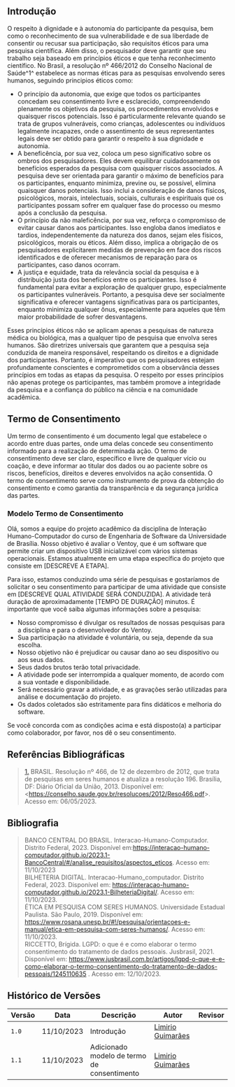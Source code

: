 ## Introdução
O respeito à dignidade e à autonomia do participante da pesquisa, bem como o reconhecimento de sua vulnerabilidade e de sua liberdade de consentir ou recusar sua participação, são requisitos éticos para uma pesquisa científica. Além disso, o pesquisador deve garantir que seu trabalho seja baseado em princípios éticos e que tenha reconhecimento científico. No Brasil, a resolução nº 466/2012 do Conselho Nacional de Saúde^1^ estabelece as normas éticas para as pesquisas envolvendo seres humanos, seguindo principios éticos como: <br>

- O princípio da autonomia, que exige que todos os participantes concedam seu consentimento livre e esclarecido, compreendendo plenamente os objetivos da pesquisa, os procedimentos envolvidos e quaisquer riscos potenciais. Isso é particularmente relevante quando se trata de grupos vulneráveis, como crianças, adolescentes ou indivíduos legalmente incapazes, onde o assentimento de seus representantes legais deve ser obtido para garantir o respeito à sua dignidade e autonomia.<br>
- A beneficência, por sua vez, coloca um peso significativo sobre os ombros dos pesquisadores. Eles devem equilibrar cuidadosamente os benefícios esperados da pesquisa com quaisquer riscos associados. A pesquisa deve ser orientada para garantir o máximo de benefícios para os participantes, enquanto minimiza, previne ou, se possível, elimina quaisquer danos potenciais. Isso inclui a consideração de danos físicos, psicológicos, morais, intelectuais, sociais, culturais e espirituais que os participantes possam sofrer em qualquer fase do processo ou mesmo após a conclusão da pesquisa.
- O princípio da não maleficência, por sua vez, reforça o compromisso de evitar causar danos aos participantes. Isso engloba danos imediatos e tardios, independentemente da natureza dos danos, sejam eles físicos, psicológicos, morais ou éticos. Além disso, implica a obrigação de os pesquisadores explicitarem medidas de prevenção em face dos riscos identificados e de oferecer mecanismos de reparação para os participantes, caso danos ocorram. <br>
- A justiça e equidade, trata da relevância social da pesquisa e à distribuição justa dos benefícios entre os participantes. Isso é fundamental para evitar a exploração de qualquer grupo, especialmente os participantes vulneráveis. Portanto, a pesquisa deve ser socialmente significativa e oferecer vantagens significativas para os participantes, enquanto minimiza qualquer ônus, especialmente para aqueles que têm maior probabilidade de sofrer desvantagens. <br>

Esses princípios éticos não se aplicam apenas a pesquisas de natureza médica ou biológica, mas a qualquer tipo de pesquisa que envolva seres humanos. São diretrizes universais que garantem que a pesquisa seja conduzida de maneira responsável, respeitando os direitos e a dignidade dos participantes. Portanto, é imperativo que os pesquisadores estejam profundamente conscientes e comprometidos com a observância desses princípios em todas as etapas da pesquisa. O respeito por esses princípios não apenas protege os participantes, mas também promove a integridade da pesquisa e a confiança do público na ciência e na comunidade acadêmica. <br>

## Termo de Consentimento

Um termo de consentimento é um documento legal que estabelece o acordo entre duas partes, onde uma delas concede seu consentimento informado para a realização de determinada ação.  O termo de consentimento deve ser claro, específico e livre de qualquer vício ou coação, e deve informar ao titular dos dados ou ao paciente sobre os riscos, benefícios, direitos e deveres envolvidos na ação consentida. O termo de consentimento serve como instrumento de prova da obtenção do consentimento e como garantia da transparência e da segurança jurídica das partes.  <br>

### Modelo Termo de Consentimento 
Olá, somos a equipe do projeto acadêmico da disciplina de Interação Humano-Computador do curso de Engenharia de Software da Universidade de Brasília. Nosso objetivo é avaliar o Ventoy, que é um software que permite criar um dispositivo USB inicializável com vários sistemas operacionais. Estamos atualmente em uma etapa específica do projeto que consiste em [DESCREVE A ETAPA].

Para isso, estamos conduzindo uma série de pesquisas e gostaríamos de solicitar o seu consentimento para participar de uma atividade que consiste em [DESCREVE QUAL ATIVIDADE SERÁ CONDUZIDA]. A atividade terá duração de aproximadamente [TEMPO DE DURAÇÃO] minutos. É importante que você saiba algumas informações sobre a pesquisa:

  - Nosso compromisso é divulgar os resultados de nossas pesquisas para a disciplina e para o desenvolvedor do Ventoy.
  - Sua participação na atividade é voluntária, ou seja, depende da sua escolha.
  - Nosso objetivo não é prejudicar ou causar dano ao seu dispositivo ou aos seus dados.
  - Seus dados brutos terão total privacidade.
  - A atividade pode ser interrompida a qualquer momento, de acordo com a sua vontade e disponibilidade.
  - Será necessário gravar a atividade, e as gravações serão utilizadas para análise e documentação do projeto.
  - Os dados coletados são estritamente para fins didáticos e melhoria do software.

  Se você concorda com as condições acima e está disposto(a) a participar como colaborador, por favor, nos dê o seu consentimento. 


## Referências Bibliográficas

> <a id="REF1" href="#anchor_1">1.</a> BRASIL. Resolução nº 466, de 12 de dezembro de 2012, que trata de pesquisas em seres humanos e atualiza a resolução 196. Brasília, DF: Diário Oficial da União, 2013. Disponível em: <<https://conselho.saude.gov.br/resolucoes/2012/Reso466.pdf>>. Acesso em: 06/05/2023.

## Bibliografia
> BANCO CENTRAL DO BRASIL. Interacao-Humano-Computador. Distrito Federal, 2023. Disponível em:<https://interacao-humano-computador.github.io/2023.1-BancoCentral/#/analise_requisitos/aspectos_eticos>. Acesso em: 11/10/2023 <br>
> BILHETERIA DIGITAL. Interacao-Humano_computador. Distrito Federal, 2023. Disponível em: <https://interacao-humano-computador.github.io/2023.1-BilheteriaDigital/>. Acesso em: 11/10/2023.<br>
> ÉTICA EM PESQUISA COM SERES HUMANOS. Universidade Estadual Paulista. São Paulo, 2019. Disponível em: <https://www.rosana.unesp.br/#!/pesquisa/orientacoes-e-manual/etica-em-pesquisa-com-seres-humanos/>. Acesso em: 11/10/2023.<br>
RICCETTO, Brígida. LGPD: o que é e como elaborar o termo consentimento do tratamento de dados pessoais. Jusbrasil, 2021. Disponível em: <https://www.jusbrasil.com.br/artigos/lgpd-o-que-e-e-como-elaborar-o-termo-consentimento-do-tratamento-de-dados-pessoais/1245110635> . Acesso em: 12/10/2023. <br>


## Histórico de Versões

| Versão | Data       | Descrição                                       | Autor                                          | Revisor                                      |
| ------ | ---------- | ----------------------------------------------- | -----------------------------------------------| ---------------------------------------------|
| `1.0`  | 11/10/2023 | Introdução | [Limirio Guimarães](https://github.com/LimirioGuimaraes) | |
| `1.1`  | 11/10/2023 | Adicionado modelo de termo de consentimento | [Limirio Guimarães](https://github.com/LimirioGuimaraes) | |1

